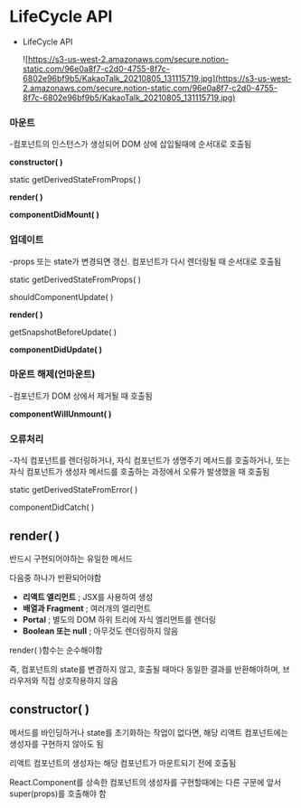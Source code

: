# LifeCycle API

- LifeCycle API
    
    ![https://s3-us-west-2.amazonaws.com/secure.notion-static.com/96e0a8f7-c2d0-4755-8f7c-6802e96bf9b5/KakaoTalk_20210805_131115719.jpg](https://s3-us-west-2.amazonaws.com/secure.notion-static.com/96e0a8f7-c2d0-4755-8f7c-6802e96bf9b5/KakaoTalk_20210805_131115719.jpg)
    

### 마운트

-컴포넌트의 인스턴스가 생성되어 DOM 상에 삽입될때에 순서대로 호출됨

**constructor( )**

static getDerivedStateFromProps( )

**render( )**

**componentDidMount( )**

### 업데이트

-props 또는 state가 변경되면 갱신. 컴포넌트가 다시 렌더링될 때 순서대로 호출됨

static getDerivedStateFromProps( )

shouldComponentUpdate( )

**render( )**

getSnapshotBeforeUpdate( )

**componentDidUpdate( )**

### 마운트 해제(언마운트)

-컴포넌트가 DOM 상에서 제거될 때 호출됨

**componentWillUnmount( )**

### 오류처리

-자식 컴포넌트를 렌더링하거나, 자식 컴포넌트가 생명주기 메서드를 호출하거나, 또는 자식 컴포넌트가 생성자 메서드를 호출하는 과정에서 오류가 발생했을 때 호출됨

static getDerivedStateFromError( )

componentDidCatch( )

## render( )

반드시 구현되어야하는 유일한 메서드

다음중 하나가 반환되어야함

- **리액트 엘리먼트** ; JSX를 사용하여 생성
- **배열과 Fragment** ; 여러개의 엘리먼트
- **Portal** ; 별도의 DOM 하위 트리에 자식 엘리먼트를 렌더링
- **Boolean 또는 null** ; 아무것도 렌더링하지 않음

render( )함수는 순수해야함 

즉, 컴포넌트의 state를 변경하지 않고, 호출될 때마다 동일한 결과를 반환해야하며, 브라우저와 직접 상호작용하지 않음

## constructor( )

메서드를 바인딩하거나 state를 초기화하는 작업이 없다면, 해당 리액트 컴포넌트에는 생성자를 구현하지 않아도 됨

리액트 컴포넌트의 생성자는 해당 컴포넌트가 마운트되기 전에 호출됨

React.Component를 상속한 컴포넌트의 생성자를 구현할때에는 다른 구문에 앞서 super(props)를 호출해야 함